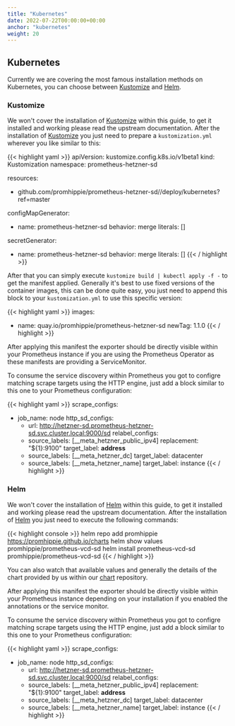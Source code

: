 ```yaml
---
title: "Kubernetes"
date: 2022-07-22T00:00:00+00:00
anchor: "kubernetes"
weight: 20
---
```


## Kubernetes

Currently we are covering the most famous installation methods on Kubernetes,
you can choose between [Kustomize][kustomize] and [Helm][helm].

### Kustomize

We won't cover the installation of [Kustomize][kustomize] within this guide, to
get it installed and working please read the upstream documentation. After the
installation of [Kustomize][kustomize] you just need to prepare a
`kustomization.yml` wherever you like similar to this:

{{< highlight yaml >}}
apiVersion: kustomize.config.k8s.io/v1beta1
kind: Kustomization
namespace: prometheus-hetzner-sd

resources:
  - github.com/promhippie/prometheus-hetzner-sd//deploy/kubernetes?ref=master

configMapGenerator:
  - name: prometheus-hetzner-sd
    behavior: merge
    literals: []

secretGenerator:
  - name: prometheus-hetzner-sd
    behavior: merge
    literals: []
{{< / highlight >}}

After that you can simply execute `kustomize build | kubectl apply -f -` to get
the manifest applied. Generally it's best to use fixed versions of the container
images, this can be done quite easy, you just need to append this block to your
`kustomization.yml` to use this specific version:

{{< highlight yaml >}}
images:
  - name: quay.io/promhippie/prometheus-hetzner-sd
    newTag: 1.1.0
{{< / highlight >}}

After applying this manifest the exporter should be directly visible within your
Prometheus instance if you are using the Prometheus Operator as these manifests
are providing a ServiceMonitor.

To consume the service discovery within Prometheus you got to configre matching
scrape targets using the HTTP engine, just add a block similar to this one to
your Prometheus configuration:

{{< highlight yaml >}}
scrape_configs:
- job_name: node
  http_sd_configs:
  - url: http://hetzner-sd.prometheus-hetzner-sd.svc.cluster.local:9000/sd
  relabel_configs:
  - source_labels: [__meta_hetzner_public_ipv4]
    replacement: "${1}:9100"
    target_label: __address__
  - source_labels: [__meta_hetzner_dc]
    target_label: datacenter
  - source_labels: [__meta_hetzner_name]
    target_label: instance
{{< / highlight >}}

### Helm

We won't cover the installation of [Helm][helm] within this guide, to get it
installed and working please read the upstream documentation. After the
installation of [Helm][helm] you just need to execute the following commands:

{{< highlight console >}}
helm repo add promhippie https://promhippie.github.io/charts
helm show values promhippie/prometheus-vcd-sd
helm install prometheus-vcd-sd promhippie/prometheus-vcd-sd
{{< / highlight >}}

You can also watch that available values and generally the details of the chart
provided by us within our [chart][chart] repository.

After applying this manifest the exporter should be directly visible within your
Prometheus instance depending on your installation if you enabled the
annotations or the service monitor.

To consume the service discovery within Prometheus you got to configre matching
scrape targets using the HTTP engine, just add a block similar to this one to
your Prometheus configuration:

{{< highlight yaml >}}
scrape_configs:
- job_name: node
  http_sd_configs:
  - url: http://hetzner-sd.prometheus-hetzner-sd.svc.cluster.local:9000/sd
  relabel_configs:
  - source_labels: [__meta_hetzner_public_ipv4]
    replacement: "${1}:9100"
    target_label: __address__
  - source_labels: [__meta_hetzner_dc]
    target_label: datacenter
  - source_labels: [__meta_hetzner_name]
    target_label: instance
{{< / highlight >}}

[kustomize]: https://github.com/kubernetes-sigs/kustomize
[helm]: https://helm.sh
[chart]: https://github.com/promhippie/charts/tree/master/charts/prometheus-hetzner-sd
